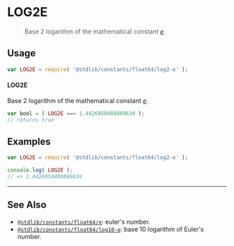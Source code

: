 <!--

@license Apache-2.0

Copyright (c) 2018 The Stdlib Authors.

Licensed under the Apache License, Version 2.0 (the "License");
you may not use this file except in compliance with the License.
You may obtain a copy of the License at

   http://www.apache.org/licenses/LICENSE-2.0

Unless required by applicable law or agreed to in writing, software
distributed under the License is distributed on an "AS IS" BASIS,
WITHOUT WARRANTIES OR CONDITIONS OF ANY KIND, either express or implied.
See the License for the specific language governing permissions and
limitations under the License.

-->

# LOG2E

> Base 2 logarithm of the mathematical constant [_e_][eulers-number].

<section class="usage">

## Usage

```javascript
var LOG2E = require( '@stdlib/constants/float64/log2-e' );
```

#### LOG2E

Base 2 logarithm of the mathematical constant [_e_][eulers-number].

```javascript
var bool = ( LOG2E === 1.4426950408889634 );
// returns true
```

</section>

<!-- /.usage -->

<section class="examples">

## Examples

<!-- TODO: better example -->

<!-- eslint no-undef: "error" -->

```javascript
var LOG2E = require( '@stdlib/constants/float64/log2-e' );

console.log( LOG2E );
// => 1.4426950408889634
```

</section>

<!-- /.examples -->

<!-- Section for related `stdlib` packages. Do not manually edit this section, as it is automatically populated. -->

<section class="related">

* * *

## See Also

-   [`@stdlib/constants/float64/e`][@stdlib/constants/float64/e]: euler's number.
-   [`@stdlib/constants/float64/log10-e`][@stdlib/constants/float64/log10-e]: base 10 logarithm of Euler's number.

</section>

<!-- /.related -->

<!-- Section for all links. Make sure to keep an empty line after the `section` element and another before the `/section` close. -->

<section class="links">

[eulers-number]: https://en.wikipedia.org/wiki/E_%28mathematical_constant%29

<!-- <related-links> -->

[@stdlib/constants/float64/e]: https://github.com/stdlib-js/stdlib/tree/develop/lib/node_modules/%40stdlib/constants/float64/e

[@stdlib/constants/float64/log10-e]: https://github.com/stdlib-js/stdlib/tree/develop/lib/node_modules/%40stdlib/constants/float64/log10-e

<!-- </related-links> -->

</section>

<!-- /.links -->
